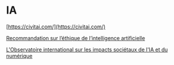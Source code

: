 # IA

[https://civitai.com/](https://civitai.com/)

[Recommandation sur l’éthique de l’intelligence artificielle](https://unesdoc.unesco.org/ark:/48223/pf0000381137_fre)

[L'Observatoire international sur les impacts sociétaux de l'IA et du numérique](https://observatoire-ia.ulaval.ca/)
